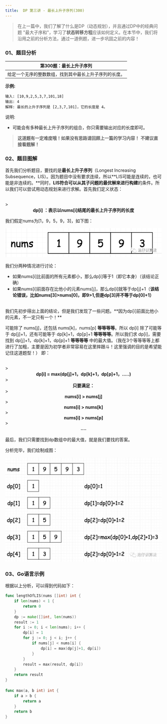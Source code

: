 ```yaml
---
title:  DP 第三讲 - 最长上升子序列(300)
---
```


> 在上一篇中，我们了解了什么是DP（动态规划），并且通过DP中的经典问题 "最大子序和"，学习了**状态转移方程**应该如何定义。在本节中，我们将沿用之前的分析方法，通过一道例题，进一步巩固之前的内容！
### 01、题目分析

| 第300题：最长上升子序列                                |
| ------------------------------------------------------ |
| 给定一个无序的整数数组，找到其中最长上升子序列的长度。 |

**示例:**

```
输入: [10,9,2,5,3,7,101,18]
输出: 4 
解释: 最长的上升子序列是 [2,3,7,101]，它的长度是 4。
```

说明:

- 可能会有多种最长上升子序列的组合，你只需要输出对应的长度即可。

> <b> 这道题有一定难度哦！如果没有思路请回顾上一篇的学习内容！</b>
> <b> 不建议直接看题解！</b>

### 02、题目图解

首先我们分析题目，要找的是**最长上升子序列**（Longest Increasing Subsequence，LIS）。因为题目中没有要求连续，所以**LIS可能是连续的，也可能是非连续的。**同时，**LIS符合可以从其子问题的最优解来进行构建**的条件。所以我们可以尝试用动态规划来进行求解。首先我们定义状态：

<br/>
> <center><b> dp[i] ：表示以nums[i]结尾的最长上升子序列的长度 </b></center>

我们假定nums为[1，9，5，9，3]，如下图：

<img src="203/1.png" alt="PNG" style="zoom:67%;" />

我们分两种情况进行讨论：

- 如果nums[i]比前面的所有元素都小，那么dp[i]等于1（即它本身）（该结论正确）
- 如果nums[i]前面存在比他小的元素nums[j]，那么dp[i]就等于dp[j]+1（**该结论错误，比如nums[3]>nums[0]，即9>1,但是dp[3]并不等于dp[0]+1）**

<br/>
我们先初步得出上面的结论，但是我们发现了一些问题。**因为dp[i]前面比他小的元素，不一定只有一个！**

可能除了 nums[j]，还包括 nums[k]，nums[p] **等等等等**。所以 dp[i] 除了可能等于 dp[j]+1，还有可能等于 dp[k]+1，dp[p]+1 **等等等等**。所以我们求 dp[i]，需要找到 dp[j]+1，dp[k]+1，dp[p]+1 **等等等等** 中的最大值。（我在3个等等等等上都进行了加粗，主要是因为初学者非常容易在这里摔跟斗！这里强调的目的是希望能记住这道题型！） 即：

<br/>
> <center><b> dp[i] = max(dp[j]+1，dp[k]+1，dp[p]+1，.....) </b></center>
> <center><b> 只要满足：</b></center>
> <center><b> nums[i] > nums[j] </b></center>
> <center><b> nums[i] > nums[k] </b></center>
> <center><b> nums[i] > nums[p] </b></center>
> <center><b> .... </b> </center>

<br/>
最后，我们只需要找到dp数组中的最大值，就是我们要找的答案。

分析完毕，我们绘制成图：

<img src="203/2.jpeg" alt="PNG" style="zoom:67%;" />

### 03、Go语言示例

根据以上分析，可以得到代码如下：

```go
func lengthOfLIS(nums []int) int {
	if len(nums) < 1 {
		return 0
	}
	dp := make([]int, len(nums))
	result := 1
	for i := 0; i < len(nums); i++ {
		dp[i] = 1
		for j := 0; j < i; j++ {
			if nums[j] < nums[i] {
				dp[i] = max(dp[j]+1, dp[i])
			}
		}
		result = max(result, dp[i])
	}
	return result
}

func max(a, b int) int {
	if a > b {
		return a
	}
	return b
}
```
